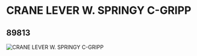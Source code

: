 # CRANE LEVER W. SPRINGY C-GRIPP
## 89813
![CRANE LEVER W. SPRINGY C-GRIPP](https://lc-www-live-s.legocdn.com/media/bricks/5/2/4582610.jpg)